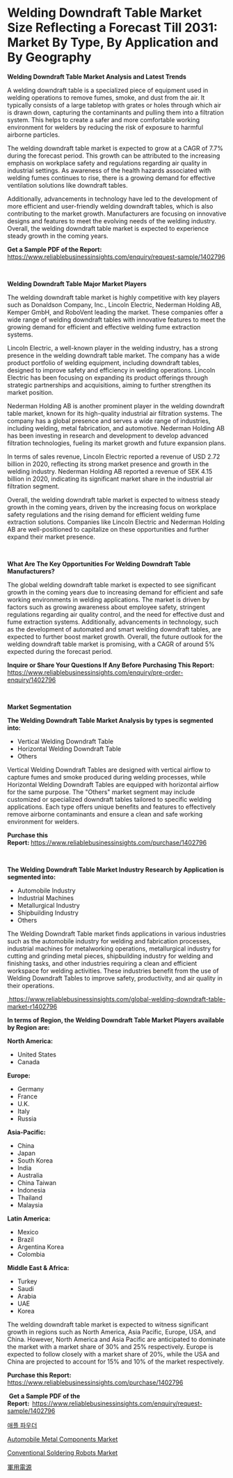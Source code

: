 <p><h1>Welding Downdraft Table Market Size Reflecting a Forecast Till 2031: Market By Type, By Application and By Geography</h1></p><p><strong>Welding Downdraft Table Market Analysis and Latest Trends</strong></p>
<p><p>A welding downdraft table is a specialized piece of equipment used in welding operations to remove fumes, smoke, and dust from the air. It typically consists of a large tabletop with grates or holes through which air is drawn down, capturing the contaminants and pulling them into a filtration system. This helps to create a safer and more comfortable working environment for welders by reducing the risk of exposure to harmful airborne particles.</p><p>The welding downdraft table market is expected to grow at a CAGR of 7.7% during the forecast period. This growth can be attributed to the increasing emphasis on workplace safety and regulations regarding air quality in industrial settings. As awareness of the health hazards associated with welding fumes continues to rise, there is a growing demand for effective ventilation solutions like downdraft tables.</p><p>Additionally, advancements in technology have led to the development of more efficient and user-friendly welding downdraft tables, which is also contributing to the market growth. Manufacturers are focusing on innovative designs and features to meet the evolving needs of the welding industry. Overall, the welding downdraft table market is expected to experience steady growth in the coming years.</p></p>
<p><strong>Get a Sample PDF of the Report:&nbsp;</strong> <a href="https://www.reliablebusinessinsights.com/enquiry/request-sample/1402796">https://www.reliablebusinessinsights.com/enquiry/request-sample/1402796</a></p>
<p>&nbsp;</p>
<p><strong>Welding Downdraft Table Major Market Players</strong></p>
<p><p>The welding downdraft table market is highly competitive with key players such as Donaldson Company, Inc., Lincoln Electric, Nederman Holding AB, Kemper GmbH, and RoboVent leading the market. These companies offer a wide range of welding downdraft tables with innovative features to meet the growing demand for efficient and effective welding fume extraction systems.</p><p>Lincoln Electric, a well-known player in the welding industry, has a strong presence in the welding downdraft table market. The company has a wide product portfolio of welding equipment, including downdraft tables, designed to improve safety and efficiency in welding operations. Lincoln Electric has been focusing on expanding its product offerings through strategic partnerships and acquisitions, aiming to further strengthen its market position.</p><p>Nederman Holding AB is another prominent player in the welding downdraft table market, known for its high-quality industrial air filtration systems. The company has a global presence and serves a wide range of industries, including welding, metal fabrication, and automotive. Nederman Holding AB has been investing in research and development to develop advanced filtration technologies, fueling its market growth and future expansion plans.</p><p>In terms of sales revenue, Lincoln Electric reported a revenue of USD 2.72 billion in 2020, reflecting its strong market presence and growth in the welding industry. Nederman Holding AB reported a revenue of SEK 4.15 billion in 2020, indicating its significant market share in the industrial air filtration segment.</p><p>Overall, the welding downdraft table market is expected to witness steady growth in the coming years, driven by the increasing focus on workplace safety regulations and the rising demand for efficient welding fume extraction solutions. Companies like Lincoln Electric and Nederman Holding AB are well-positioned to capitalize on these opportunities and further expand their market presence.</p></p>
<p>&nbsp;</p>
<p><strong>What Are The Key Opportunities For Welding Downdraft Table Manufacturers?</strong></p>
<p><p>The global welding downdraft table market is expected to see significant growth in the coming years due to increasing demand for efficient and safe working environments in welding applications. The market is driven by factors such as growing awareness about employee safety, stringent regulations regarding air quality control, and the need for effective dust and fume extraction systems. Additionally, advancements in technology, such as the development of automated and smart welding downdraft tables, are expected to further boost market growth. Overall, the future outlook for the welding downdraft table market is promising, with a CAGR of around 5% expected during the forecast period.</p></p>
<p><strong>Inquire or Share Your Questions If Any Before Purchasing This Report:</strong> <a href="https://www.reliablebusinessinsights.com/enquiry/pre-order-enquiry/1402796">https://www.reliablebusinessinsights.com/enquiry/pre-order-enquiry/1402796</a></p>
<p>&nbsp;</p>
<p><strong>Market Segmentation</strong></p>
<p><strong>The Welding Downdraft Table Market Analysis by types is segmented into:</strong></p>
<p><ul><li>Vertical Welding Downdraft Table</li><li>Horizontal Welding Downdraft Table</li><li>Others</li></ul></p>
<p><p>Vertical Welding Downdraft Tables are designed with vertical airflow to capture fumes and smoke produced during welding processes, while Horizontal Welding Downdraft Tables are equipped with horizontal airflow for the same purpose. The "Others" market segment may include customized or specialized downdraft tables tailored to specific welding applications. Each type offers unique benefits and features to effectively remove airborne contaminants and ensure a clean and safe working environment for welders.</p></p>
<p><strong>Purchase this Report:&nbsp;</strong><a href="https://www.reliablebusinessinsights.com/purchase/1402796">https://www.reliablebusinessinsights.com/purchase/1402796</a></p>
<p>&nbsp;</p>
<p><strong>The Welding Downdraft Table Market Industry Research by Application is segmented into:</strong></p>
<p><ul><li>Automobile Industry</li><li>Industrial Machines</li><li>Metallurgical Industry</li><li>Shipbuilding Industry</li><li>Others</li></ul></p>
<p><p>The Welding Downdraft Table market finds applications in various industries such as the automobile industry for welding and fabrication processes, industrial machines for metalworking operations, metallurgical industry for cutting and grinding metal pieces, shipbuilding industry for welding and finishing tasks, and other industries requiring a clean and efficient workspace for welding activities. These industries benefit from the use of Welding Downdraft Tables to improve safety, productivity, and air quality in their operations.</p></p>
<p><a href="https://www.reliablebusinessinsights.com/global-welding-downdraft-table-market-r1402796">&nbsp;https://www.reliablebusinessinsights.com/global-welding-downdraft-table-market-r1402796</a></p>
<p><strong>In terms of Region, the Welding Downdraft Table Market Players available by Region are:</strong></p>
<p>
    <p> <strong> North America: </strong>
        <ul>
            <li>United States</li>
            <li>Canada</li>
        </ul>
        </p> 
    <p> <strong> Europe: </strong>
        <ul>
            <li>Germany</li>
            <li>France</li>
            <li>U.K.</li>
            <li>Italy</li>
            <li>Russia</li>
        </ul>
        </p> 
    <p> <strong> Asia-Pacific: </strong>
        <ul>
            <li>China</li>
            <li>Japan</li>
            <li>South Korea</li>
            <li>India</li>
            <li>Australia</li>
            <li>China Taiwan</li>
            <li>Indonesia</li>
            <li>Thailand</li>
            <li>Malaysia</li>
        </ul>
        </p> 
    <p> <strong> Latin America: </strong>
        <ul>
            <li>Mexico</li>
            <li>Brazil</li>
            <li>Argentina Korea</li>
            <li>Colombia</li>
        </ul>
        </p> 
    <p> <strong> Middle East & Africa: </strong>
        <ul>
            <li>Turkey</li>
            <li>Saudi</li>
            <li>Arabia</li>
            <li>UAE</li>
            <li>Korea</li>
        </ul>
    </p>
    </p>
<p><p>The welding downdraft table market is expected to witness significant growth in regions such as North America, Asia Pacific, Europe, USA, and China. However, North America and Asia Pacific are anticipated to dominate the market with a market share of 30% and 25% respectively. Europe is expected to follow closely with a market share of 20%, while the USA and China are projected to account for 15% and 10% of the market respectively.</p></p>
<p><strong>Purchase this Report: </strong><a href="https://www.reliablebusinessinsights.com/purchase/1402796">https://www.reliablebusinessinsights.com/purchase/1402796</a></p>
<p>&nbsp;<strong>Get a Sample PDF of the Report:&nbsp;&nbsp;</strong><a href="https://www.reliablebusinessinsights.com/enquiry/request-sample/1402796">https://www.reliablebusinessinsights.com/enquiry/request-sample/1402796</a></p>
<p><strong></strong></p>
<p><p><a href="https://github.com/hzumrdvas204296/Market-Research-Report-List-3/blob/main/5990390914.md">애플 파우더</a></p><p><a href="https://issuu.com/reportprime-2/docs/automobile-metal-components-market-size-2030.pptx">Automobile Metal Components Market</a></p><p><a href="https://github.com/caicuccucga/Market-Research-Report-List-1/blob/main/conventional-soldering-robots-market.md">Conventional Soldering Robots Market</a></p><p><a href="https://github.com/avbqbctihcbe2/Market-Research-Report-List-3/blob/main/6600974185615.md">軍用電源</a></p></p>